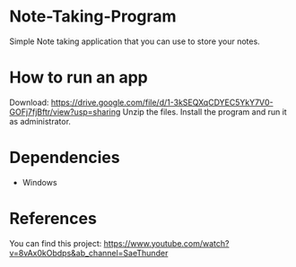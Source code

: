 # Note-Taking-Program

Simple Note taking application that you can use to store your notes.

# How to run an app

Download: https://drive.google.com/file/d/1-3kSEQXqCDYEC5YkY7V0-GOFj7fjBftr/view?usp=sharing
Unzip the files.
Install the program and run it as administrator.

# Dependencies
- Windows

# References
You can find this project: https://www.youtube.com/watch?v=8vAx0kObdps&ab_channel=SaeThunder
